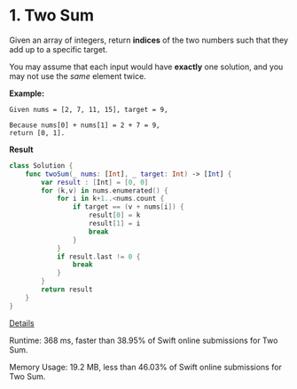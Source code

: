 # 1. Two Sum

Given an array of integers, return **indices** of the two numbers such that they add up to a specific target.

You may assume that each input would have **exactly** one solution, and you may not use the *same* element twice.

**Example:**

```
Given nums = [2, 7, 11, 15], target = 9,

Because nums[0] + nums[1] = 2 + 7 = 9,
return [0, 1].
```



**Result**

```swift
class Solution {
    func twoSum(_ nums: [Int], _ target: Int) -> [Int] {
        var result : [Int] = [0, 0]
        for (k,v) in nums.enumerated() {
            for i in k+1..<nums.count {
                if target == (v + nums[i]) {
                    result[0] = k
                    result[1] = i
                    break
                }
            }
            if result.last != 0 {
                break
            }
        }
        return result
    }
}
```



[Details ](https://leetcode.com/submissions/detail/220212897/)

Runtime: 368 ms, faster than 38.95% of Swift online submissions for Two Sum.

Memory Usage: 19.2 MB, less than 46.03% of Swift online submissions for Two Sum.